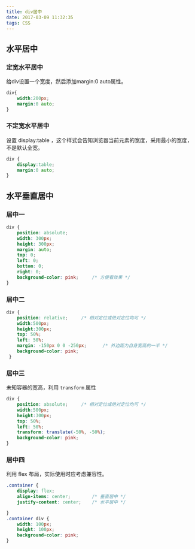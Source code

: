 ```yaml
---
title: div居中
date: 2017-03-09 11:32:35
tags: CSS
---
```

## 水平居中

### 定宽水平居中
给div设置一个宽度，然后添加margin:0 auto属性。
```css
div{
    width:200px;
    margin:0 auto;
}
```

### 不定宽水平居中
设置 display:table ，这个样式会告知浏览器当前元素的宽度，采用最小的宽度，不是默认全宽。
```css
div {
	display:table;
	margin:0 auto;
}
```
<!-- more -->

## 水平垂直居中 

### 居中一
```css
div {
    position: absolute;
    width: 300px;
    height: 300px;
    margin: auto;
    top: 0;
    left: 0;
    bottom: 0;
    right: 0;
    background-color: pink;   	/* 方便看效果 */
}
```

### 居中二
```css
div {
    position: relative;     /* 相对定位或绝对定位均可 */
    width:500px;
    height:300px;
    top: 50%;
    left: 50%;
    margin: -150px 0 0 -250px;      /* 外边距为自身宽高的一半 */
    background-color: pink;   
 }
```

### 居中三 
未知容器的宽高，利用 `transform` 属性
```css
div {
    position: absolute;     /* 相对定位或绝对定位均可 */
    width:500px;
    height:300px;
    top: 50%;
    left: 50%;
    transform: translate(-50%, -50%);
    background-color: pink;  
}
```

### 居中四
利用 flex 布局，实际使用时应考虑兼容性。
```css
.container {
    display: flex;
    align-items: center;        /* 垂直居中 */
    justify-content: center;    /* 水平居中 */

}
.container div {
    width: 100px;
    height: 100px;
    background-color: pink; 
}
```

